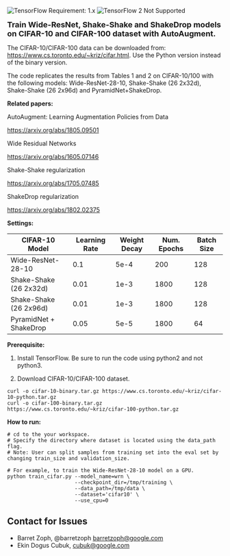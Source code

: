 ![TensorFlow Requirement: 1.x](https://img.shields.io/badge/TensorFlow%20Requirement-1.x-brightgreen)
![TensorFlow 2 Not Supported](https://img.shields.io/badge/TensorFlow%202%20Not%20Supported-%E2%9C%95-red.svg)

<font size=4><b>Train Wide-ResNet, Shake-Shake and ShakeDrop models on CIFAR-10
and CIFAR-100 dataset with AutoAugment.</b></font>

The CIFAR-10/CIFAR-100 data can be downloaded from:
https://www.cs.toronto.edu/~kriz/cifar.html. Use the Python version instead of the binary version.

The code replicates the results from Tables 1 and 2 on CIFAR-10/100 with the
following models: Wide-ResNet-28-10, Shake-Shake (26 2x32d), Shake-Shake (26
2x96d) and PyramidNet+ShakeDrop.

<b>Related papers:</b>

AutoAugment: Learning Augmentation Policies from Data

https://arxiv.org/abs/1805.09501

Wide Residual Networks

https://arxiv.org/abs/1605.07146

Shake-Shake regularization

https://arxiv.org/abs/1705.07485

ShakeDrop regularization

https://arxiv.org/abs/1802.02375

<b>Settings:</b>

CIFAR-10 Model         | Learning Rate | Weight Decay | Num. Epochs | Batch Size
---------------------- | ------------- | ------------ | ----------- | ----------
Wide-ResNet-28-10      | 0.1           | 5e-4         | 200         | 128
Shake-Shake (26 2x32d) | 0.01          | 1e-3         | 1800        | 128
Shake-Shake (26 2x96d) | 0.01          | 1e-3         | 1800        | 128
PyramidNet + ShakeDrop | 0.05          | 5e-5         | 1800        | 64

<b>Prerequisite:</b>

1.  Install TensorFlow. Be sure to run the code using python2 and not python3.

2.  Download CIFAR-10/CIFAR-100 dataset.

```shell
curl -o cifar-10-binary.tar.gz https://www.cs.toronto.edu/~kriz/cifar-10-python.tar.gz
curl -o cifar-100-binary.tar.gz https://www.cs.toronto.edu/~kriz/cifar-100-python.tar.gz
```

<b>How to run:</b>

```shell
# cd to the your workspace.
# Specify the directory where dataset is located using the data_path flag.
# Note: User can split samples from training set into the eval set by changing train_size and validation_size.

# For example, to train the Wide-ResNet-28-10 model on a GPU.
python train_cifar.py --model_name=wrn \
                      --checkpoint_dir=/tmp/training \
                      --data_path=/tmp/data \
                      --dataset='cifar10' \
                      --use_cpu=0
```

## Contact for Issues

*   Barret Zoph, @barretzoph <barretzoph@google.com>
*   Ekin Dogus Cubuk, <cubuk@google.com>

